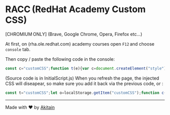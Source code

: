 # RACC (RedHat Academy Custom CSS)

[CHROMIUM ONLY] (Brave, Google Chrome, Opera, Firefox etc…)

At first, on (rha.ole.redhat.com) academy courses open `F12` and choose `console` tab.

Then copy / paste the following code in the console:

```javascript
const c="customCSS";function t(e){var c=document.createElement("style");c.innerHTML=e;document.head.appendChild(c)}let e=localStorage.getItem(c);if(e){t(e)}else{fetch("https://raw.githubusercontent.com/Aqu1tain/RACC/1c3e5ea38c7ec6a8d4ceb143f0929083ddf5dc6d/redhat-custom.css").then(e=>e.text()).then(e=>{localStorage.setItem(c,e);t(e)})["catch"](e=>console.error("Erreur lors du chargement du fichier CSS :",e))}
```
(Source code is in InitialScript.js)
When you refresh the page, the injected CSS will diseapear, so make sure you add it back via the previous code, or : 
```javascript
const t="customCSS";let o=localStorage.getItem("customCSS");function c(t){var o=document.createElement("style");o.innerHTML=t,document.head.appendChild(o)}o&&c(o);
```
___
Made with ❤️ by [Akitain](http://corentinrenard.com)
